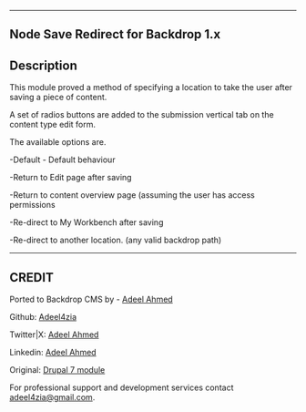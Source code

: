 -------------------------------------------------------------------------------
Node Save Redirect for Backdrop 1.x
-------------------------------------------------------------------------------

Description
-----------

This module proved a method of specifying a location to take the user after saving a piece of content.

A set of radios buttons are added to the submission vertical tab on the content type edit form.

The available options are.

-Default - Default behaviour

-Return to Edit page after saving

-Return to content overview page (assuming the user has access permissions

-Re-direct to My Workbench after saving

-Re-direct to another location. (any valid backdrop path)


-----------------------------------------------------------------------------
CREDIT
-----------------------------------------------------------------------------
Ported to Backdrop CMS by - [Adeel Ahmed](https://github.com/adeel4zia)

Github:   [Adeel4zia](https://github.com/adeel4zia)

Twitter|X: [Adeel Ahmed](https://x.com/adeel4zia)

Linkedin:  [Adeel Ahmed](https://www.linkedin.com/in/adeel4zia)

Original:  [Drupal 7 module](https://www.drupal.org/project/node_save_redirect)

For professional support and development services contact adeel4zia@gmail.com.
